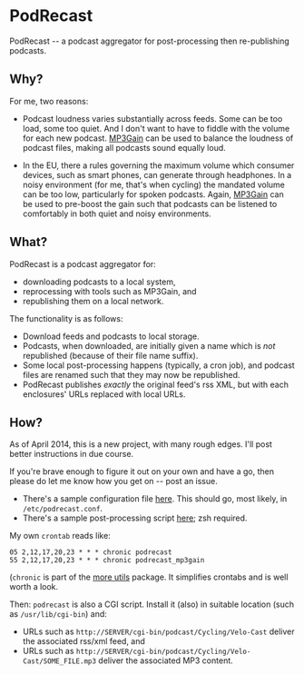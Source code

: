 PodRecast
=========

PodRecast -- a podcast aggregator for post-processing then re-publishing podcasts.

## Why?

For me, two reasons:

- Podcast loudness varies substantially across feeds.  Some can be too
  load, some too quiet.  And I don't want to have to fiddle with the
  volume for each new podcast.  [MP3Gain](http://mp3gain.sourceforge.net/) can
  be used to balance the loudness of podcast files, making all podcasts sound
  equally loud.

- In the EU, there a rules governing the maximum volume which consumer
  devices, such as smart phones, can generate through headphones.  In a noisy
  environment (for me, that's when cycling) the mandated volume can be too
  low, particularly for spoken podcasts.  Again,
  [MP3Gain](http://mp3gain.sourceforge.net/) can be used to pre-boost the
  gain such that podcasts can be listened to comfortably in both quiet and noisy
  environments.

## What?

PodRecast is a podcast aggregator for:

- downloading podcasts to a local system,
- reprocessing with tools such as MP3Gain, and
- republishing them on a local network.

The functionality is as follows:

- Download feeds and podcasts to local storage.
- Podcasts, when downloaded, are initially given a name which is *not*
  republished (because of their file name suffix).
- Some local post-processing happens (typically, a cron job), and podcast files
  are renamed such that they may now be republished.
- PodRecast publishes *exactly* the original feed's rss XML, but with each
  enclosures' URLs replaced with local URLs.

## How?

As of April 2014, this is a new project, with many rough edges.  I'll post
better instructions in due course.

If you're brave enough to figure it out on your own and have a go, then please
do let me know how you get on -- post an issue.

- There's a sample configuration file [here](https://github.com/smblott-github/podrecast/blob/master/sample/repodcast.conf).  This should go, most likely, in `/etc/podrecast.conf`.
- There's a sample post-processing script [here](https://github.com/smblott-github/podrecast/blob/master/script/podrecast_mp3gain); zsh required.

My own `crontab` reads like:

    05 2,12,17,20,23 * * * chronic podrecast
    55 2,12,17,20,23 * * * chronic podrecast_mp3gain

(`chronic` is part of the [more utils](https://github.com/madx/moreutils)
package.  It simplifies crontabs and is well worth a look.

Then: `podrecast` is also a CGI script. Install it (also) in suitable location
(such as `/usr/lib/cgi-bin`) and:

- URLs such as `http://SERVER/cgi-bin/podcast/Cycling/Velo-Cast` deliver the
  associated rss/xml feed, and
- URLs such as `http://SERVER/cgi-bin/podcast/Cycling/Velo-Cast/SOME_FILE.mp3`
  deliver the associated MP3 content.
